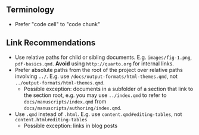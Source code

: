 ## Terminology

* Prefer "code cell" to "code chunk"

## Link Recommendations

* Use relative paths for child or sibling documents. E.g. `images/fig-1.png`, `pdf-basics.qmd`. **Avoid** using `http://quarto.org` for internal links.
* Prefer absolute paths from the root of the project over relative paths involving `../`. E.g. use `/docs/output-formats/html-themes.qmd`, not `../output-formats/html-themes.qmd`. 
    * Possible exception: documents in a subfolder of a section that link to the section root, e.g. you may use `../index.qmd` to refer to `docs/manuscripts/index.qmd` from `docs/manuscripts/authoring/index.qmd`.  
* Use `.qmd` instead of `.html`. E.g. use `content.qmd#editing-tables`, not `content.html#editing-tables` 
    * Possible exception: links in blog posts